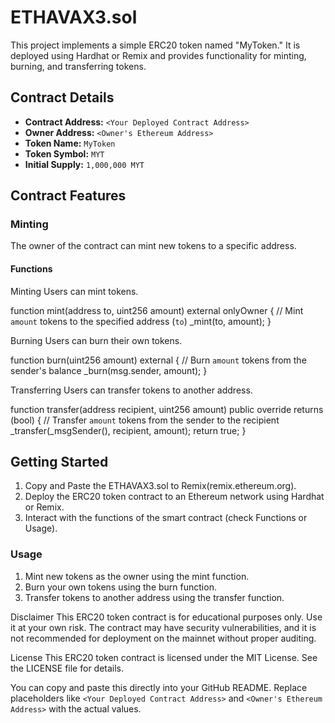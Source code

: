 # ETHAVAX3.sol

This project implements a simple ERC20 token named "MyToken." It is deployed using Hardhat or Remix and provides functionality for minting, burning, and transferring tokens.

## Contract Details

- **Contract Address:** `<Your Deployed Contract Address>`
- **Owner Address:** `<Owner's Ethereum Address>`
- **Token Name:** `MyToken`
- **Token Symbol:** `MYT`
- **Initial Supply:** `1,000,000 MYT`

## Contract Features

### Minting

The owner of the contract can mint new tokens to a specific address.

#### Functions

Minting
Users can mint tokens.

function mint(address to, uint256 amount) external onlyOwner {
    // Mint `amount` tokens to the specified address (`to`)
    _mint(to, amount);
}

Burning
Users can burn their own tokens.

function burn(uint256 amount) external {
    // Burn `amount` tokens from the sender's balance
    _burn(msg.sender, amount);
}

Transferring
Users can transfer tokens to another address.

function transfer(address recipient, uint256 amount) public override returns (bool) {
    // Transfer `amount` tokens from the sender to the recipient
    _transfer(_msgSender(), recipient, amount);
    return true;
}

## Getting Started
1. Copy and Paste the ETHAVAX3.sol to Remix(remix.ethereum.org).
2. Deploy the ERC20 token contract to an Ethereum network using Hardhat or Remix.
3. Interact with the functions of the smart contract (check Functions or Usage).

### Usage
1. Mint new tokens as the owner using the mint function.
2. Burn your own tokens using the burn function.
3. Transfer tokens to another address using the transfer function.

Disclaimer
This ERC20 token contract is for educational purposes only. Use it at your own risk. The contract may have security vulnerabilities, and it is not recommended for deployment on the mainnet without proper auditing.

License
This ERC20 token contract is licensed under the MIT License. See the LICENSE file for details.

You can copy and paste this directly into your GitHub README. Replace placeholders like `<Your Deployed Contract Address>` and `<Owner's Ethereum Address>` with the actual values.
